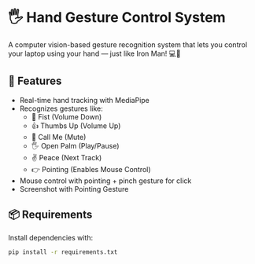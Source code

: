 # 🖐️ Hand Gesture Control System

A computer vision-based gesture recognition system that lets you control your laptop using your hand — just like Iron Man! 💻🦾

## 🔧 Features
- Real-time hand tracking with MediaPipe
- Recognizes gestures like:
  - 👊 Fist (Volume Down)
  - 👍 Thumbs Up (Volume Up)
  - 🤙 Call Me (Mute)
  - 🖐️ Open Palm (Play/Pause)
  - ✌️ Peace (Next Track)
  - 👉 Pointing (Enables Mouse Control)
- Mouse control with pointing + pinch gesture for click
- Screenshot with Pointing Gesture

## 📦 Requirements

Install dependencies with:

```bash
pip install -r requirements.txt
